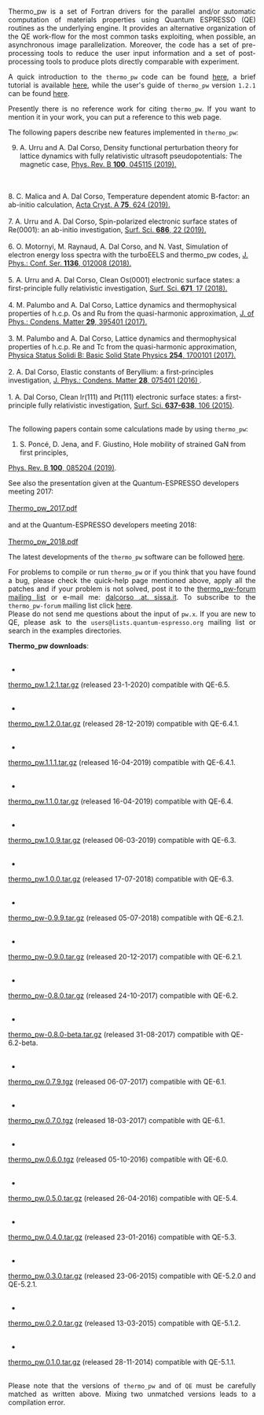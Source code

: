 <p align="justify"> Thermo_pw is a set of Fortran drivers for the parallel and/or automatic 
computation of materials properties using Quantum ESPRESSO (QE) routines 
as the underlying engine. It provides an alternative organization of the 
QE work-flow for the most common tasks exploiting, when possible, 
an asynchronous image parallelization. Moreover, the code has a set of 
pre-processing tools to reduce the user input information and a set of 
post-processing tools to produce plots directly comparable with experiment.</p>
<p align="justify"> A quick introduction to the <code>thermo_pw</code> code can be found 
<a href="https://dalcorso.github.io/thermo_pw/thermo_pw_help.html">here</a>,
a brief tutorial is available <a href="https://people.sissa.it/dalcorso/thermo_pw/tutorial/tutorial.html">here</a>,
while the user's guide of <code>thermo_pw</code> version <code>1.2.1</code> 
can be found <a href="https://people.sissa.it/dalcorso/thermo_pw/user_guide/index.html">here</a>.</p>
<p align="justify"> Presently there is no reference work for citing <code>thermo_pw</code>. If you want to mention it in your work, you can put a reference to this web page.</p>
<p align="justify">The following papers describe new
features implemented in <code>thermo_pw</code>:</p>

9. A. Urru and A. Dal Corso,
Density functional perturbation theory for lattice dynamics with fully
relativistic ultrasoft pseudopotentials: The magnetic case,
<a href="https://journals.aps.org/prb/abstract/10.1103/PhysRevB.100.045115">Phys. Rev. B <B>100</B>, 045115 (2019).</a>
<br>
<br>
8. C. Malica and A. Dal Corso,
Temperature dependent atomic B-factor: an ab-initio calculation,
<a href="https://doi.org/10.1107/S205327331900514X">Acta Cryst. A <B>75</B>, 624 (2019).</a>
<br>
<br>
7. A. Urru and A. Dal Corso,
Spin-polarized electronic surface states of Re(0001): an ab-initio investigation,
<a href="https://doi.org/10.1016/j.susc.2019.03.008">Surf. Sci. <B>686</B>, 22 (2019).</a>
<br>
<br>
6. O. Motornyi, M. Raynaud, A. Dal Corso, and N. Vast,
Simulation of electron energy loss spectra with the turboEELS and
thermo&#95;pw codes,
<a href="https://iopscience.iop.org/article/10.1088/1742-6596/1136/1/012008/meta">J. Phys.: Conf. Ser. <B>1136</B>, 012008 (2018).</a>
<br>
<br>
5. A. Urru and A. Dal Corso,
Clean Os(0001) electronic surface states: a first-principle fully relativistic investigation,
<a href="https://www.sciencedirect.com/science/article/pii/S0039602817309469">Surf. Sci. <B> 671</B>, 17 (2018).</a>
<br>
<br>
4. M. Palumbo and A. Dal Corso,
Lattice dynamics and thermophysical properties of h.c.p. Os and Ru from
the quasi-harmonic approximation,
<a href="http://iopscience.iop.org/article/10.1088/1361-648X/aa7dca">
J. of Phys.: Condens. Matter <B>29</B>, 395401 (2017).
</a>
<br>
<br>
3. M. Palumbo and A. Dal Corso,
Lattice dynamics and thermophysical properties of h.c.p. Re and Tc from
the quasi-harmonic approximation,
<a href="http://dx.doi.org/10.1002/pssb.201700101">Physica Status Solidi B:
Basic Solid State Physics <B>254</B>, 1700101 (2017).
</a>
<br>
<br>
2. A. Dal Corso,
Elastic constants of Beryllium: a first-principles investigation,
<a href="http://dx.doi.org/10.1088/0953-8984/28/7/075401"> J. Phys.: Condens. Matter <B>28</B>, 075401 (2016) </a>.
<br>
<br>
1. A. Dal Corso,
Clean Ir(111) and Pt(111) electronic surface states: a first-principle fully relativistic investigation,
<a href="http://www.sciencedirect.com/science/article/pii/S0039602815000734"> Surf. Sci. <B>637-638</B>, 106 (2015)</a>.
<br>
<br>

<p align="justify">The following papers contain some calculations made by using <code>thermo_pw</code>:</p>

1. S. Poncé, D. Jena, and F. Giustino,
Hole mobility of strained GaN from first principles,
<a href="https://journals.aps.org/prb/abstract/10.1103/PhysRevB.100.085204">
Phys. Rev. B <B>100</B>, 085204 (2019)</a>.

See also the presentation given at the Quantum-ESPRESSO developers meeting 2017:
<br>
<br>
<a href="https://people.sissa.it/~dalcorso/thermo_pw_2017.pdf">Thermo_pw_2017.pdf</a>
<br>
<br>
and at the Quantum-ESPRESSO developers meeting 2018:
<br>
<br>
<a href="https://people.sissa.it/~dalcorso/thermo_pw_2018.pdf">Thermo_pw_2018.pdf</a>

<p align="justify">
The latest developments of the <code>thermo_pw</code> software can be
followed <a href="https://github.com/dalcorso/thermo_pw/commits/master">here</a>.</p>

<p align="justify">For problems to compile or run <code>thermo_pw</code> or if you think
that you have found a bug, please check the quick-help page mentioned above, 
apply all the patches and if your problem is not solved, post it to the
<a href="mailto:thermo_pw-forum@lists.quantum-espresso.org">thermo_pw-forum mailing list</a> or e-mail me: <a href="mailto:dalcorso .at. sissa.it">dalcorso .at. sissa.it</a>. To subscribe to the <code>thermo_pw-forum</code> mailing list
click <a href="https://lists.quantum-espresso.org/mailman/listinfo/thermo_pw-forum">here</a>.
<br>
Please do not send me questions about the input of <code>pw.x</code>.
If you are new to QE, please ask to the
<code>users@lists.quantum-espresso.org</code> mailing list or search
in the examples directories.</p>

**Thermo_pw downloads**:
<br>
<br>
- <a href="http://people.sissa.it/%7Edalcorso/thermo_pw/thermo_pw.1.2.1.tar.gz">
thermo_pw.1.2.1.tar.gz</a>  (released 23-1-2020) compatible with QE-6.5.
<br>
<br>
- <a href="http://people.sissa.it/%7Edalcorso/thermo_pw/thermo_pw.1.2.0.tar.gz">
thermo_pw.1.2.0.tar.gz</a>  (released 28-12-2019) compatible with QE-6.4.1.
<br>
<br>
- <a href="http://people.sissa.it/%7Edalcorso/thermo_pw/thermo_pw.1.1.1.tar.gz">
thermo_pw.1.1.1.tar.gz</a>  (released 16-04-2019) compatible with QE-6.4.1.
<br>
<br>
- <a href="http://people.sissa.it/%7Edalcorso/thermo_pw/thermo_pw.1.1.0.tar.gz">
thermo_pw.1.1.0.tar.gz</a>  (released 16-04-2019) compatible with QE-6.4.
<br>
<br>
- <a href="http://people.sissa.it/%7Edalcorso/thermo_pw/thermo_pw.1.0.9.tar.gz">
thermo_pw.1.0.9.tar.gz</a>  (released 06-03-2019) compatible with QE-6.3.
<br>
<br>
- <a href="http://people.sissa.it/%7Edalcorso/thermo_pw/thermo_pw.1.0.0.tar.gz">
thermo_pw.1.0.0.tar.gz</a>  (released 17-07-2018) compatible with QE-6.3.
<br>
<br>
- <a href="http://people.sissa.it/%7Edalcorso/thermo_pw/thermo_pw-0.9.9.tar.gz">
thermo_pw-0.9.9.tar.gz</a>  (released 05-07-2018) compatible with QE-6.2.1.
<br>
<br>
- <a href="http://people.sissa.it/%7Edalcorso/thermo_pw/thermo_pw-0.9.0.tar.gz">
thermo_pw-0.9.0.tar.gz</a>  (released 20-12-2017) compatible with QE-6.2.1.
<br>
<br>
- <a href="http://people.sissa.it/%7Edalcorso/thermo_pw/thermo_pw-0.8.0.tgz">
thermo_pw-0.8.0.tar.gz</a>  (released 24-10-2017) compatible with QE-6.2.
<br>
<br>
- <a href="http://people.sissa.it/%7Edalcorso/thermo_pw/thermo_pw-0.8.0-beta.tgz">
thermo_pw-0.8.0-beta.tar.gz</a>  (released 31-08-2017) compatible with QE-6.2-beta.
<br>
<br>
- <a href="http://people.sissa.it/%7Edalcorso/thermo_pw/thermo_pw.0.7.9.tgz">
thermo_pw.0.7.9.tgz</a>  (released 06-07-2017) compatible with QE-6.1.
<br>
<br>
- <a href="http://people.sissa.it/%7Edalcorso/thermo_pw/thermo_pw.0.7.0.tgz">
thermo_pw.0.7.0.tgz</a>  (released 18-03-2017) compatible with QE-6.1.
<br>
<br>
- <a href="http://people.sissa.it/%7Edalcorso/thermo_pw/thermo_pw.0.6.0.tgz">
thermo_pw.0.6.0.tgz</a>  (released 05-10-2016) compatible with QE-6.0.
<br>
<br>
- <a href="http://people.sissa.it/%7Edalcorso/thermo_pw/thermo_pw.0.5.0.tar.gz">
thermo_pw.0.5.0.tar.gz</a>  (released 26-04-2016) compatible with QE-5.4.
<br>
<br>
- <a href="http://people.sissa.it/%7Edalcorso/thermo_pw/thermo_pw.0.4.0.tar.gz">
thermo_pw.0.4.0.tar.gz</a>  (released 23-01-2016) compatible with QE-5.3.
<br>
<br>
- <a href="http://people.sissa.it/%7Edalcorso/thermo_pw/thermo_pw.0.3.0.tar.gz">
thermo_pw.0.3.0.tar.gz</a>  (released 23-06-2015) compatible with QE-5.2.0 and QE-5.2.1.
<br>
<br>
- <a href="http://people.sissa.it/%7Edalcorso/thermo_pw/thermo_pw.0.2.0.tar.gz">
thermo_pw.0.2.0.tar.gz</a>   (released 13-03-2015) compatible with QE-5.1.2.
<br>
<br>
- <a href="http://people.sissa.it/%7Edalcorso/thermo_pw/thermo_pw.0.1.0.tar.gz">
thermo_pw.0.1.0.tar.gz</a>   (released 28-11-2014) compatible with QE-5.1.1.
<br>
<br>
<p align="justify">Please note that the versions of <code>thermo_pw</code> and 
of <code>QE</code> must be carefully matched as written above. Mixing two 
unmatched versions leads to a compilation error.</p>
<br>
